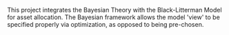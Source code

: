 This project integrates the Bayesian Theory with the Black-Litterman Model for asset allocation. The Bayesian framework allows the model 'view' to be specified
properly via optimization, as opposed to being pre-chosen.
